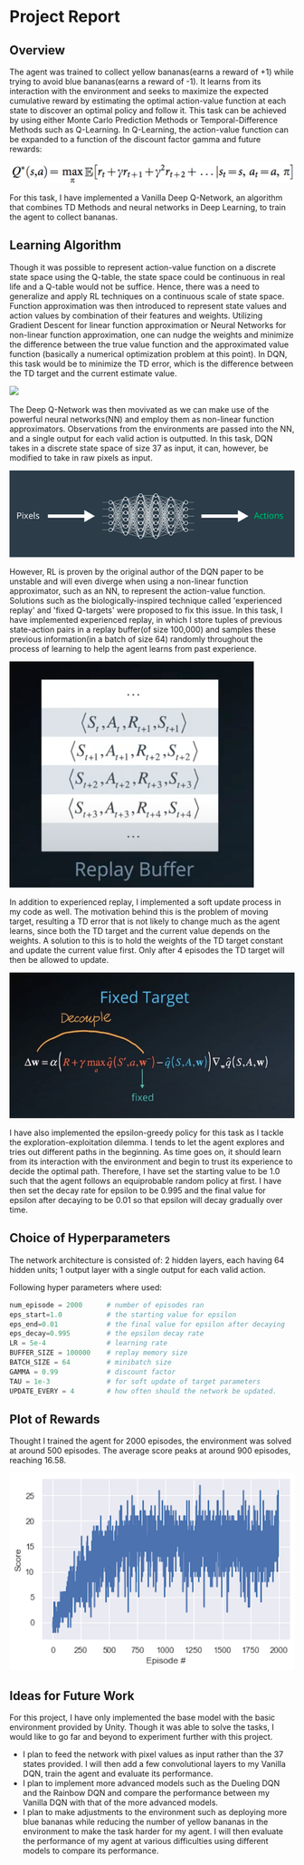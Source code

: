 # Project Report

## Overview

The agent was trained to collect yellow bananas(earns a reward of +1) while trying to avoid blue bananas(earns a reward of -1). It learns from its interaction with the environment and seeks to maximize the expected cumulative reward by estimating the optimal action-value function at each state to discover an optimal policy and follow it. This task can be achieved by using either Monte Carlo Prediction Methods or Temporal-Difference Methods such as Q-Learning. In Q-Learning, the action-value function can be expanded to a function of the discount factor gamma and future rewards:

![](12.png)

For this task, I have implemented a Vanilla Deep Q-Network, an algorithm that combines TD Methods and neural networks in Deep Learning, to train the agent to collect bananas. 

## Learning Algorithm

Though it was possible to represent action-value function on a discrete state space using the Q-table, the state space could be continuous in real life and a Q-table would not be suffice. Hence, there was a need to generalize and apply RL techniques on a continuous scale of state space. Function approximation was then introduced to represent state values and action values by combination of their features and weights. Utilizing Gradient Descent for linear function approximation or Neural Networks for non-linear function approximation, one can nudge the weights and minimize the difference between the true value function and the approximated value function (basically a numerical optimization problem at this point). In DQN, this task would be to minimize the TD error, which is the difference between the TD target and the current estimate value. 

![](5.jpg)

The Deep Q-Network was then movivated as we can make use of the powerful neural networks(NN) and employ them as non-linear function approximators. Observations from the environments are passed into the NN, and a single output for each valid action is outputted. In this task, DQN takes in a discrete state space of size 37 as input, it can, however, be modified to take in raw pixels as input. 

![](2.PNG)

However, RL is proven by the original author of the DQN paper to be unstable and will even diverge when using a non-linear function approximator, such as an NN, to represent the action-value function. Solutions such as the biologically-inspired technique called 'experienced replay' and 'fixed Q-targets' were proposed to fix this issue. In this task, I have implemented experienced replay, in which I store tuples of previous state-action pairs in a replay buffer(of size 100,000) and samples these previous information(in a batch of size 64) randomly throughout the process of learning to help the agent learns from past experience.  

![](3.PNG)

In addition to experienced replay, I implemented a soft update process in my code as well. The motivation behind this is the problem of moving target, resulting a TD error that is not likely to change much as the agent learns, since both the TD target and the current value depends on the weights. A solution to this is to hold the weights of the TD target constant and update the current value first. Only after 4 episodes the TD target will then be allowed to update. 

![](4.jpg)


I have also implemented the epsilon-greedy policy for this task as I tackle the exploration-exploitation dilemma. I tends to let the agent explores and tries out different paths in the beginning. As time goes on, it should learn from its interaction with the environment and begin to trust its experience to decide the optimal path. Therefore, I have set the starting value to be 1.0 such that the agent follows an equiprobable random policy at first. I have then set the decay rate for epsilon to be 0.995 and the final value for epsilon after decaying to be 0.01 so that epsilon will decay gradually over time.



## Choice of Hyperparameters

The network architecture is consisted of: 2 hidden layers, each having 64 hidden units; 1 output layer with a single output for each valid action.

Following hyper parameters where used:
``` python
num_episode = 2000      # number of episodes ran
eps_start=1.0           # the starting value for epsilon
eps_end=0.01            # the final value for epsilon after decaying
eps_decay=0.995         # the epsilon decay rate
LR = 5e-4               # learning rate
BUFFER_SIZE = 100000    # replay memory size
BATCH_SIZE = 64         # minibatch size
GAMMA = 0.99            # discount factor
TAU = 1e-3              # for soft update of target parameters
UPDATE_EVERY = 4        # how often should the network be updated.
```

## Plot of Rewards

Thought I trained the agent for 2000 episodes, the environment was solved at around 500 episodes. The average score peaks at around 900 episodes, reaching 16.58.  

[image1]: PlotOfRewards.png "rewards"
![Rewards][image1]


## Ideas for Future Work

For this project, I have only implemented the base model with the basic environment provided by Unity. Though it was able to solve the tasks, I would like to go far and beyond to experiment further with this project. 

- I plan to feed the network with pixel values as input rather than the 37 states provided. I will then add a few convolutional layers to my Vanilla DQN, train the agent and evaluate its performance.
- I plan to implement more advanced models such as the Dueling DQN and the Rainbow DQN and compare the performance between my Vanilla DQN with that of the more advanced models.
- I plan to make adjustments to the environment such as deploying more blue bananas while reducing the number of yellow bananas in the environment to make the task harder for my agent. I will then evaluate the performance of my agent at various difficulties using different models to compare its performance.


```python

```
